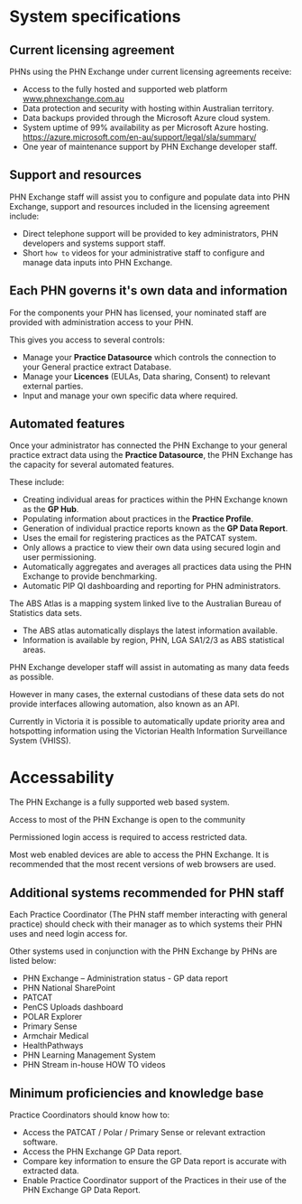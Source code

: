 # System specifications

## Current licensing agreement

PHNs using the PHN Exchange under current licensing agreements receive:

- Access to the fully hosted and supported web platform www.phnexchange.com.au
- Data protection and security with hosting within Australian territory.
- Data backups provided through the Microsoft Azure cloud system.
- System uptime of 99% availability as per Microsoft Azure hosting.
    <a href="https://azure.microsoft.com/en-au/support/legal/sla/summary/" target="_blank">https://azure.microsoft.com/en-au/support/legal/sla/summary/</a>
- One year of maintenance support by PHN Exchange developer staff.

## Support and resources

PHN Exchange staff will assist you to configure and populate data into PHN Exchange, support and resources included in the licensing agreement include:

- Direct telephone support will be provided to key administrators, PHN developers and systems support staff.
- Short `how to` videos for your administrative staff to configure and manage data inputs into PHN Exchange.

## Each PHN governs it's own data and information

For the components your PHN has licensed, your nominated staff are provided with administration access to your PHN.

This gives you access to several controls:

- Manage your **Practice Datasource** which controls the connection to your General practice extract Database.
- Manage your **Licences** (EULAs, Data sharing, Consent) to relevant external parties.
- Input and manage your own specific data where required.

## Automated features

Once your administrator has connected the PHN Exchange to your general practice extract data using the **Practice Datasource**, the PHN Exchange has the capacity for several automated features.

These include:

- Creating individual areas for practices within the PHN Exchange known as the **GP Hub**. 
- Populating information about practices in the **Practice Profile**.
- Generation of individual practice reports known as the **GP Data Report**.
- Uses the email for registering practices as the PATCAT system.
- Only allows a practice to view their own data using secured login and user permissioning.
- Automatically aggregates and averages all practices data using the PHN Exchange to provide benchmarking.
- Automatic PIP QI dashboarding and reporting for PHN administrators.

The ABS Atlas is a mapping system linked live to the Australian Bureau of Statistics data sets.

- The ABS atlas automatically displays the latest information available.
- Information is available by region, PHN, LGA SA1/2/3 as ABS statistical areas.

PHN Exchange developer staff will assist in automating as many data feeds as possible. 

However in many cases, the external custodians of these data sets do not provide interfaces allowing automation, also known as an API. 

Currently in Victoria it is possible to automatically update priority area and hotspotting information using the Victorian Health Information Surveillance System (VHISS).

# Accessability

The PHN Exchange is a fully supported web based system.

Access to most of the PHN Exchange is open to the community

Permissioned login access is required to access restricted data.

Most web enabled devices are able to access the PHN Exchange. It is recommended that the most recent versions of web browsers are used.

## Additional systems recommended for PHN staff 

Each Practice Coordinator (The PHN staff member interacting with general practice) should check with their manager as to which systems their PHN uses and need login access for.

Other systems used in conjunction with the PHN Exchange by PHNs are listed below:

- PHN Exchange – Administration status - GP data report
- PHN National SharePoint
- PATCAT
- PenCS Uploads dashboard
- POLAR Explorer
- Primary Sense
- Armchair Medical
- HealthPathways
- PHN Learning Management System
- PHN Stream in-house HOW TO videos

## Minimum proficiencies and knowledge base

Practice Coordinators should know how to:

- Access the PATCAT / Polar / Primary Sense or relevant extraction software.
- Access the PHN Exchange GP Data report.
- Compare key information to ensure the GP Data report is accurate with extracted data.
- Enable Practice Coordinator support of the Practices in their use of the PHN Exchange GP Data Report.
 
